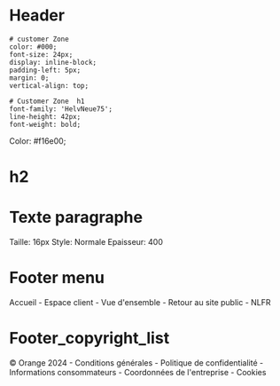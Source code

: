 # Header


    # customer Zone
    color: #000;
    font-size: 24px;
    display: inline-block;
    padding-left: 5px;
    margin: 0;
    vertical-align: top;

    # Customer Zone  h1
    font-family: 'HelvNeue75';
    line-height: 42px;
    font-weight: bold;



Color: #f16e00;


# h2


# Texte paragraphe
Taille: 16px
Style: Normale
Epaisseur: 400



# Footer menu
Accueil - Espace client - Vue d'ensemble - Retour au site public - NLFR

# Footer_copyright_list
© Orange 2024 - Conditions générales - Politique de confidentialité - Informations consommateurs - Coordonnées de l'entreprise - Cookies